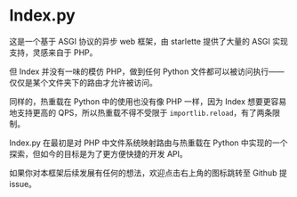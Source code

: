 # Index.py

这是一个基于 ASGI 协议的异步 web 框架，由 starlette 提供了大量的 ASGI 实现支持，灵感来自于 PHP。

但 Index 并没有一味的模仿 PHP，做到任何 Python 文件都可以被访问执行——仅仅是某个文件夹下的路由才允许被访问。

同样的，热重载在 Python 中的使用也没有像 PHP 一样，因为 Index 想要更容易地支持更高的 QPS，所以热重载不得不受限于 `importlib.reload`，有了两条限制。

Index.py 在最初是对 PHP 中文件系统映射路由与热重载在 Python 中实现的一个探索，但如今的目标是为了更方便快捷的开发 API。

如果你对本框架后续发展有任何的想法，欢迎点击右上角的图标跳转至 Github 提 issue。
